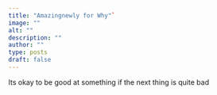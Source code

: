```yaml
---
title: "Amazingnewly for Why"`
image: ""
alt: ""
description: ""
author: ""
type: posts
draft: false
---
```


Its okay to be good at something if the next thing is quite bad
